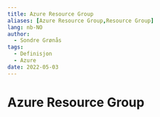 ```yaml
---
title: Azure Resource Group
aliases: [Azure Resource Group,Resource Group]
lang: nb-NO
author:
  - Sondre Grønås
tags:
  - Definisjon
  - Azure
date: 2022-05-03
---
```

# Azure Resource Group
